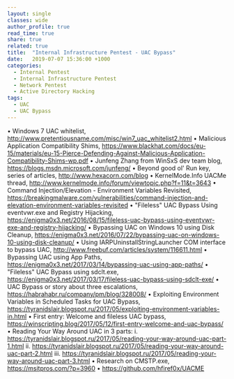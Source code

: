 ```yaml
---
layout: single
classes: wide
author_profile: true
read_time: true
share: true
related: true
title:  "Internal Infrastructure Pentest - UAC Bypass"
date:   2019-07-07 15:36:00 +1000
categories:
  - Internal Pentest
  - Internal Infrastructure Pentest
  - Network Pentest
  - Active Directory Hacking
tags:
  - UAC
  - UAC Bypass
---
```


•	Windows 7 UAC whitelist, http://www.pretentiousname.com/misc/win7_uac_whitelist2.html
•	Malicious Application Compatibility Shims, https://www.blackhat.com/docs/eu-15/materials/eu-15-Pierce-Defending-Against-Malicious-Application-Compatibility-Shims-wp.pdf
•	Junfeng Zhang from WinSxS dev team blog, https://blogs.msdn.microsoft.com/junfeng/
•	Beyond good ol' Run key, series of articles, http://www.hexacorn.com/blog
•	KernelMode.Info UACMe thread, http://www.kernelmode.info/forum/viewtopic.php?f=11&t=3643
•	Command Injection/Elevation - Environment Variables Revisited, https://breakingmalware.com/vulnerabilities/command-injection-and-elevation-environment-variables-revisited
•	"Fileless" UAC Bypass Using eventvwr.exe and Registry Hijacking, https://enigma0x3.net/2016/08/15/fileless-uac-bypass-using-eventvwr-exe-and-registry-hijacking/
•	Bypassing UAC on Windows 10 using Disk Cleanup, https://enigma0x3.net/2016/07/22/bypassing-uac-on-windows-10-using-disk-cleanup/
•	Using IARPUninstallStringLauncher COM interface to bypass UAC, http://www.freebuf.com/articles/system/116611.html
•	Bypassing UAC using App Paths, https://enigma0x3.net/2017/03/14/bypassing-uac-using-app-paths/
•	"Fileless" UAC Bypass using sdclt.exe, https://enigma0x3.net/2017/03/17/fileless-uac-bypass-using-sdclt-exe/
•	UAC Bypass or story about three escalations, https://habrahabr.ru/company/pm/blog/328008/
•	Exploiting Environment Variables in Scheduled Tasks for UAC Bypass, https://tyranidslair.blogspot.ru/2017/05/exploiting-environment-variables-in.html
•	First entry: Welcome and fileless UAC bypass, https://winscripting.blog/2017/05/12/first-entry-welcome-and-uac-bypass/
•	Reading Your Way Around UAC in 3 parts:
i.	https://tyranidslair.blogspot.ru/2017/05/reading-your-way-around-uac-part-1.html
ii.	https://tyranidslair.blogspot.ru/2017/05/reading-your-way-around-uac-part-2.html
iii.	https://tyranidslair.blogspot.ru/2017/05/reading-your-way-around-uac-part-3.html
•	Research on CMSTP.exe, https://msitpros.com/?p=3960
•	https://github.com/hfiref0x/UACME


